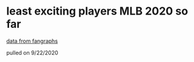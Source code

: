 # least exciting players MLB 2020 so far

[data from fangraphs](https://www.fangraphs.com/leaders.aspx?pos=all&stats=bat&lg=all&qual=100&type=8&season=2020&month=0&season1=2020&ind=0&team=0&rost=0&age=0&filter=&players=0&startdate=2020-01-01&enddate=2020-12-31)

pulled on 9/22/2020
